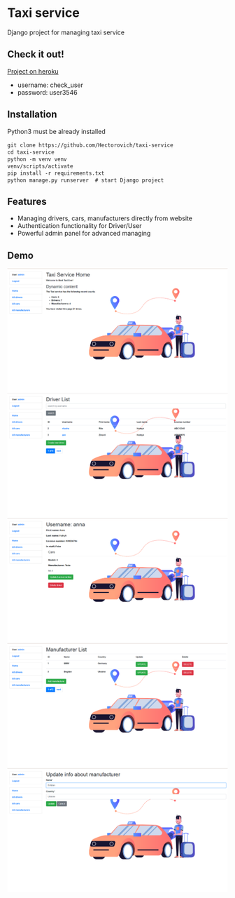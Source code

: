 # Taxi service

Django project for managing taxi service

## Check it out!

[Project on heroku](https://taxi-service-hector.herokuapp.com/)

* username: check_user
* password: user3546

## Installation

Python3 must be already installed

```shell
git clone https://github.com/Hectorovich/taxi-service
cd taxi-service
python -m venv venv
venv/scripts/activate
pip install -r requirements.txt
python manage.py runserver  # start Django project
```

## Features

* Managing drivers, cars, manufacturers directly from website
* Authentication functionality for Driver/User
* Powerful admin panel for advanced managing

## Demo

![img.png](img.png)
![img_1.png](img_1.png)
![img_2.png](img_2.png)
![img_3.png](img_3.png)
![img_4.png](img_4.png)